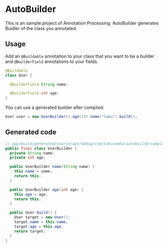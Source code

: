 # AutoBuilder
This is an sample project of Annotation Processing. AutoBuilder generates Buidler of the class you annotated.

## Usage
Add an `@Buildable` annotation to your class that you want to be a builder and `@BuilderField` annotations to your fields.
```java
@Buildable 
class User {

  @BuilderField String name;

  @BuilderField int age;
}
```

You can use a generated builder after compiled.
```java
User user = new UserBuilder().age(19).name("taku").build();
```

## Generated code
```java
// app/build/generated/source/apt/debug/com/takusemba/autobuildersample/UserBuilder.java
public final class UserBuilder {
  private String name;
  private int age;

  public UserBuilder name(String name) {
    this.name = name;
    return this;
  }

  public UserBuilder age(int age) {
    this.age = age;
    return this;
  }

  public User build() {
    User target = new User();
    target.name = this.name;
    target.age = this.age;
    return target;
  }
}
```
